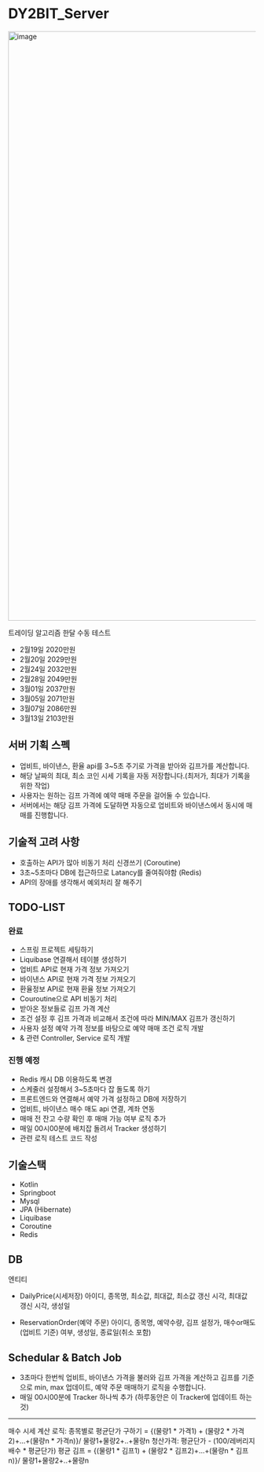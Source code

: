 # DY2BIT_Server
<img width="1200" alt="image" src="https://user-images.githubusercontent.com/39155520/161865502-135df50a-6918-4fe2-aefd-0244a5e7211a.png">

트레이딩 알고리즘 한달 수동 테스트
- 2월19일 2020만원
- 2월20일 2029만원
- 2월24일 2032만원
- 2월28일 2049만원
- 3월01일 2037만원
- 3월05일 2071만원
- 3월07일 2086만원
- 3월13일 2103만원

## 서버 기획 스펙
- 업비트, 바이낸스, 환율 api를 3~5초 주기로 가격을 받아와 김프가를 계산합니다.
- 해당 날짜의 최대, 최소 코인 시세 기록을 자동 저장합니다.(최저가, 최대가 기록을 위한 작업)
- 사용자는 원하는 김프 가격에 예약 매매 주문을 걸어둘 수 있습니다.
- 서버에서는 해당 김프 가격에 도달하면 자동으로 업비트와 바이낸스에서 동시에 매매를 진행합니다.

## 기술적 고려 사항
- 호출하는 API가 많아 비동기 처리 신경쓰기 (Coroutine)
- 3초~5초마다 DB에 접근하므로 Latancy를 줄여줘야함 (Redis)
- API의 장애를 생각해서 예외처리 잘 해주기

## TODO-LIST
### 완료
- 스프링 프로젝트 세팅하기
- Liquibase 연결해서 테이블 생성하기
- 업비트 API로 현재 가격 정보 가져오기
- 바이낸스 API로 현재 가격 정보 가져오기
- 환율정보 API로 현재 환율 정보 가져오기
- Couroutine으로 API 비동기 처리
- 받아온 정보들로 김프 가격 계산
- 조건 설정 후 김프 가격과 비교해서 조건에 따라 MIN/MAX 김프가 갱신하기
- 사용자 설정 예약 가격 정보를 바탕으로 예약 매매 조건 로직 개발
- & 관련 Controller, Service 로직 개발

### 진행 예정
- Redis 캐시 DB 이용하도록 변경
- 스케줄러 설정해서 3~5초마다 잡 돌도록 하기
- 프론트엔드와 연결해서 예약 가격 설정하고 DB에 저장하기
- 업비트, 바이낸스 매수 매도 api 연결, 계좌 연동
- 매매 전 잔고 수량 확인 후 매매 가능 여부 로직 추가
- 매일 00시00분에 배치잡 돌려서 Tracker 생성하기
- 관련 로직 테스트 코드 작성

## 기술스택
- Kotlin
- Springboot
- Mysql
- JPA (Hibernate)
- Liquibase
- Coroutine
- Redis

## DB
엔티티
- DailyPrice(시세저장)
아이디, 종목명, 최소값, 최대값, 최소값 갱신 시각, 최대값 갱신 시각, 생성일

- ReservationOrder(예약 주문)
아이디, 종목명, 예약수량, 김프 설정가, 매수or매도(업비트 기준) 여부, 생성일, 종료일(취소 포함)

## Schedular & Batch Job
- 3초마다 한번씩 업비트, 바이낸스 가격을 불러와 김프 가격을 계산하고 김프를 기준으로 min, max 업데이트, 예약 주문 매매하기 로직을 수행합니다.
- 매일 00시00분에 Tracker 하나씩 추가 (하루동안은 이 Tracker에 업데이트 하는 것)

<hr>
매수 시세 계산 로직: 종목별로 평균단가 구하기 = {(물량1 * 가격1) + (물량2 * 가격2)+...+(물량n * 가격n)}/ 물량1+물량2+..+물량n
청산가격: 평균단가 - (100/레버리지 배수 * 평균단가)
평균 김프 = {(물량1 * 김프1) + (물량2 * 김프2)+...+(물량n * 김프n)}/ 물량1+물량2+..+물량n

